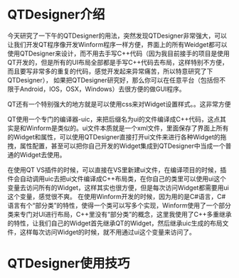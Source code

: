 # QTDesigner介绍

今天研究了一下午的QTDesigner的用法，突然发现QTDesigner非常强大，可以让我们开发QT程序像开发Winform程序一样方便，界面上的所有Weidget都可以使用QTDesigner来设计，而不用去手写C++代码（因为我目前接手的项目是使用QT开发的，但是所有的UI布局全部都是手写C++代码去布局，这样特别不方便，而且要写非常多的重复的代码，感觉开发起来异常痛苦，所以特意研究了下QTDesigner），
如果把QTDesigner研究好，那么你可以在任意平台（包括但不限于Android，IOS，OSX，Windows）去很方便的做GUI程序。

QT还有一个特别强大的地方就是可以使用css来对Widget设置样式。。这非常方便

QT使用一个专门的编译器-uic，来把后缀名为ui的文件编译成C++代码，这点其实是和Winform是类似的。ui文件本质就是一个xml文件，里面保存了界面上所有的Widget和属性，可以使用QTDesigner直接打开ui文件来进行各种Widget的拖拽，属性配置，甚至可以把你自己开发的Widget集成到QTDesigner中当成一个普通的Widget去使用。

在使用QT VS插件的时候，可以直接在VS里新建ui文件，在编译项目的时候，插件会自动调用uic去把ui文件编译成C++布局类，在你自己的类里可以使用ui这个变量去访问所有的Widget，这样其实也很方便，但是每次访问Widget都需要用ui这个变量，感觉很不爽。
在使用Winform开发的时候，因为用的是C#语言，C#语言有个“部分类”的特性，使得一个类可以写多个实现，Winform使用了一个部分类来专门对UI进行布局，C++里没有“部分类”的概念，这里我使用了C++多重继承的特性，让我们自己的Widget首先继承QT的Widget，然后继承uic生成的布局文件，这样每次访问Widget的时候，就不用通过ui这个变量来访问了。

# QTDesigner使用技巧





